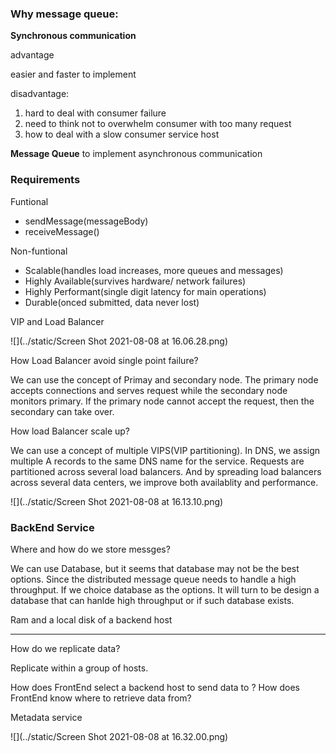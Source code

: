 ### Why message queue:

**Synchronous communication** 

advantage

easier and faster to implement

disadvantage:

1. hard to deal with consumer failure
2. need to think not to overwhelm consumer with too many request
3. how to deal with a slow consumer service host

**Message Queue** to implement asynchronous communication



### Requirements

Funtional 

- sendMessage(messageBody)
- receiveMessage()

Non-funtional

- Scalable(handles load increases, more queues and messages)
- Highly Available(survives hardware/ network failures)
- Highly Performant(single digit latency for main operations)
- Durable(onced submitted, data never lost)



VIP and Load Balancer

![](../static/Screen Shot 2021-08-08 at 16.06.28.png)

How Load Balancer avoid single point failure?

We can use the concept of Primay and secondary node. The primary node accepts connections and serves request while the secondary node monitors primary. If the primary node cannot accept the request, then the secondary can take over.



How load Balancer scale up?

We can use a concept of multiple VIPS(VIP partitioning). In DNS, we assign multiple A records to the same DNS name for the service. Requests are partitioned across several load balancers. And by spreading load balancers across several data centers, we improve both availablity and performance.

![](../static/Screen Shot 2021-08-08 at 16.13.10.png)







### BackEnd Service

Where and how do we store messges?

We can use Database, but it seems that database may not be the best options. Since the distributed message queue needs to handle a high throughput. If we choice database as the options. It will turn to be design a database that can hanlde high throughput or if such database exists.

Ram and a local disk of a backend host

------

How do we replicate data?

Replicate within a group of hosts.

How does FrontEnd select a backend host to send data to ? How does FrontEnd know where to retrieve data from?

Metadata service

![](../static/Screen Shot 2021-08-08 at 16.32.00.png)

